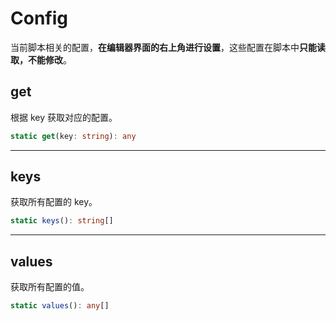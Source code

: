 # Config
当前脚本相关的配置，**在编辑器界面的右上角进行设置**，这些配置在脚本中**只能读取，不能修改**。

## get
根据 key 获取对应的配置。

```typescript
static get(key: string): any
```

---

## keys
获取所有配置的 key。

```typescript
static keys(): string[]
```

---

## values
获取所有配置的值。

```typescript
static values(): any[]
```

